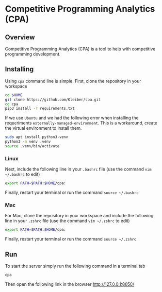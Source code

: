 # Competitive Programming Analytics (CPA)

## Overview

Competitive Programming Analytics (CPA) is a tool to help with competitive programming development.

## Installing

Using `cpa` command line is simple. First, clone the repository in your workspace

```bash
cd $HOME
git clone https://github.com/Kleiber/cpa.git
cd cpa
pip3 install -r requirements.txt
```

If we use `Ubuntu` and we had the following error when installing the requeriments `externally-managed-environment`. This is a workaround, create the virtual environment to install them.

```bash
sudo apt install python3-venv
python3 -m venv .venv
source .venv/bin/activate
```

### Linux

Next, include the following line in your `.bashrc` file (use the command `vim ~/.bashrc` to edit)

```bash
export PATH=$PATH:$HOME/cpa:
```

Finally, restart your terminal or run the command `source ~/.bashrc`

### Mac
For Mac, clone the repository in your workspace and include the following line in your `.zshrc` file (use the command `vim ~/.zshrc` to edit)

```bash
export PATH=$PATH:$HOME/cpa:
```

Finally, restart your terminal or run the command `source ~/.zshrc`

## Run

To start the server simply run the following command in a terminal tab

```bash
cpa
```

Then open the following link in the browser http://127.0.0.1:8050/
